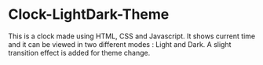 # Clock-LightDark-Theme
 This is a clock made using HTML, CSS and Javascript. It shows current time and it can be viewed in two different modes : Light and Dark. A slight transition effect is added for theme change. 
